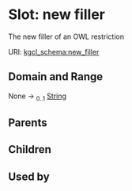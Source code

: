 
# Slot: new filler


The new filler of an OWL restriction

URI: [kgcl_schema:new_filler](https://w3id.org/kgcl-schema/new_filler)


## Domain and Range

None &#8594;  <sub>0..1</sub> [String](types/String.md)

## Parents


## Children


## Used by

